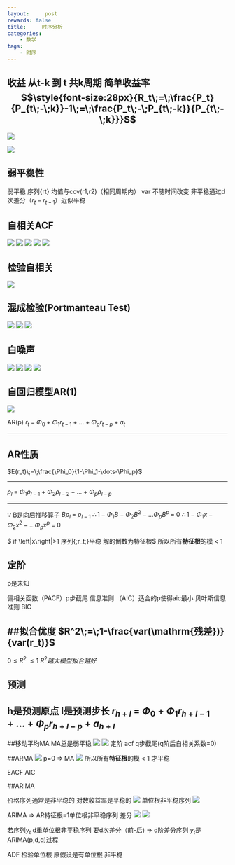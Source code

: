 ```yaml
---
layout:     post
rewards: false
title:     时序分析
categories:
    - 数学
tags:
    - 时序
---
```


收益
从t-k 到 t 共k周期 简单收益率
$$\style{font-size:28px}{R_t\;=\;\frac{P_t}{P_{t\;-\;k}}-1\;=\;\frac{P_t\;-\;P_{t\;-k}}{P_{t\;-\;k}}}$$
---

![](https://ws4.sinaimg.cn/large/006tNbRwgy1fudod6ouhuj31he0bigmf.jpg)

![](https://ws3.sinaimg.cn/large/006tNbRwgy1fudohrr3pej31de07gmxl.jpg)


## 弱平稳性
弱平稳 序列{rt} 均值与cov(r1,r2)（相同周期内） var 不随时间改变
非平稳通过d次差分（$r_t-r_{t-1}$）近似平稳

## 自相关ACF
![](https://ws2.sinaimg.cn/large/006tNbRwgy1fudohwmdipj313m076wey.jpg)
![](https://ws2.sinaimg.cn/large/006tNbRwgy1fudohzs163j311m0bujs0.jpg)
![](https://ws3.sinaimg.cn/large/006tNbRwgy1fudoi3n5xjj31fo0fmtb7.jpg)
![](https://ws3.sinaimg.cn/large/006tNbRwgy1fudoi787dnj30ua02et8q.jpg)
![](https://ws3.sinaimg.cn/large/006tNbRwgy1fudoibb717j314u06gq36.jpg)

## 检验自相关
![](https://ws4.sinaimg.cn/large/006tNbRwgy1fudojq83kej31fc09ywf8.jpg)

## 混成检验(Portmanteau Test)
![](https://ws2.sinaimg.cn/large/006tNbRwgy1fudopy85osj31ey0b6t9l.jpg)
![](https://ws2.sinaimg.cn/large/006tNbRwgy1fudoq25s23j306q02g0si.jpg)
![](https://ws4.sinaimg.cn/large/006tNbRwgy1fudoq5ozr4j30m604sa9z.jpg)
## 白噪声
![](https://ws3.sinaimg.cn/large/006tNbRwgy1fudoq9qicnj30zo0b2aab.jpg)
![](https://ws2.sinaimg.cn/large/006tNbRwgy1fudoqdcguuj31ea0aqjtb.jpg)
![](https://ws1.sinaimg.cn/large/006tNbRwgy1fudoqfvmbjj31ey0eeq48.jpg)
![](https://ws1.sinaimg.cn/large/006tNbRwgy1fudoqj350vj31fw0fudhs.jpg)

## 自回归模型AR(1)
![](https://ws4.sinaimg.cn/large/006tNbRwgy1fudoqmi1tij31ea08swfo.jpg)

AR(p)
$r_t\;=\;\Phi_0+\Phi_1r_{t-1}+\dots+\Phi_pr_{t-p}+a_t$

---


## AR性质
$E(r_t)\;=\;\frac{\Phi_0}{1-\Phi_1-\dots-\Phi_p}$

---
${\rho_l\;}=\;\Phi_1\rho_{l-1}+\Phi_2\rho_{l-2}+\dots+\Phi_p\rho_{l-p}$

---
$\because$  B是向后推移算子 $B\rho_l\;=\;\rho_{l-1}$
$\therefore 1-\Phi_1B-\Phi_2B^2-\dots\Phi_pB^p\;=\;0$
$\therefore 1-\Phi_1x-\Phi_2x^2-\dots\Phi_px^p\;=\;0$

$ if \left|x\right|>1 序列\{\;r_t\;\}平稳 解的倒数为特征根$
所以所有**特征根**的模 < 1


## 定阶
p是未知

偏相关函数（PACF）p步截尾
信息准则  （AIC）适合的p使得aic最小
贝叶斯信息准则 BIC

##拟合优度
$R^2\;=\;1-\frac{var(\mathrm{残差})}{var(r_t)}$
---
$0\leqslant R^2\;\leqslant1$
$R^2越大模型拟合越好$

## 预测
h是预测原点 l是预测步长
$r_{h+l}\;=\;\Phi_0+\Phi_1r_{h+l-1}+\dots+\Phi_pr_{h+l-p}+a_{h+l}$
---

##移动平均MA
MA总是弱平稳
![](https://ws2.sinaimg.cn/large/006tNbRwgy1fudor8wul3j30oc02g3yf.jpg)
![](https://ws4.sinaimg.cn/large/006tNbRwgy1fudorc5ovpj310u050jrc.jpg)
定阶
acf q步截尾(q阶后自相关系数=0)

##ARMA
![](https://ws2.sinaimg.cn/large/006tNbRwgy1fudorg2k00j311007qq34.jpg)
p=0 => MA
![](https://ws4.sinaimg.cn/large/006tNbRwgy1fudorjcvavj31fq050mxj.jpg)
所以所有**特征根**的模 < 1 才平稳

EACF AIC

##ARIMA

价格序列通常是非平稳的 对数收益率是平稳的
![](https://ws3.sinaimg.cn/large/006tNbRwgy1fudorn2rqoj31kw0dl0u7.jpg)
单位根非平稳序列
![](https://ws4.sinaimg.cn/large/006tNbRwgy1fudorpwy30j31kw074dh2.jpg)

ARIMA => AR特征根=1单位根非平稳序列 差分
![](https://ws4.sinaimg.cn/large/006tNbRwgy1fudortcdn0j31kw0fd41c.jpg)
![](https://ws3.sinaimg.cn/large/006tNbRwgy1fudorxacv9j31kw07mjsz.jpg)

若序列$y_t$ d重单位根非平稳序列 要d次差分（前-后) => d阶差分序列
$y_t$是ARIMA(p,d,q)过程

ADF 检验单位根
原假设是有单位根 非平稳
